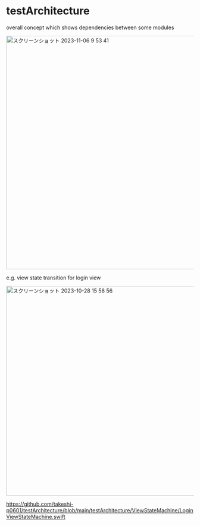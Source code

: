 # testArchitecture

overall concept which shows dependencies between some modules

<img width="627" alt="スクリーンショット 2023-11-06 9 53 41" src="https://github.com/takeshi-p0601/testArchitecture/assets/106786317/0ac6fa0c-660f-40f4-b3f0-b0a20dd80c40">

e.g. view state transition for login view

<img width="563" alt="スクリーンショット 2023-10-28 15 58 56" src="https://github.com/takeshi-p0601/testArchitecture/assets/106786317/2fb7ce74-e129-4f1b-8bac-eff50e32c5b1">

https://github.com/takeshi-p0601/testArchitecture/blob/main/testArchitecture/ViewStateMachine/LoginViewStateMachine.swift


